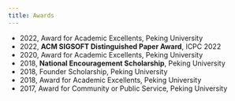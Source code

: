 ```yaml
---
title: Awards
---
```


- 2022, Award for Academic Excellents, Peking University
- 2022, **ACM SIGSOFT Distinguished Paper Award**, ICPC 2022
- 2020, Award for Academic Excellents, Peking University
- 2018, **National Encouragement Scholarship**, Peking University
- 2018, Founder Scholarship, Peking University
- 2018, Award for Academic Excellents, Peking University
- 2017, Award for Community or Public Service, Peking University